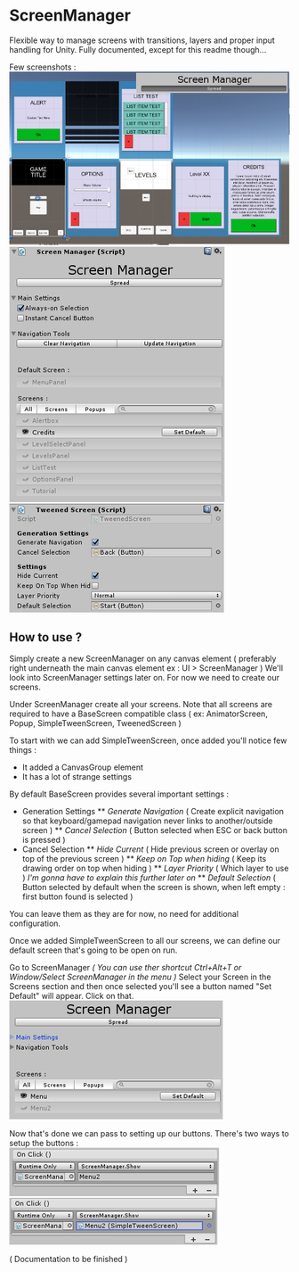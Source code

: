 # ScreenManager
Flexible way to manage screens with transitions, layers and proper input handling for Unity.
Fully documented, except for this readme though...

Few screenshots :
![Screenshot](/img/spread.png?raw=true "Screenshot")
![Screenshot](/img/extension.png?raw=true "Screenshot")
![Screenshot](/img/screen.png?raw=true "Screenshot")

## How to use ?
Simply create a new ScreenManager on any canvas element ( preferably right underneath the main canvas element ex : UI > ScreenManager )
We'll look into ScreenManager settings later on. For now we need to create our screens.

Under ScreenManager create all your screens.
Note that all screens are required to have a BaseScreen compatible class ( ex: AnimatorScreen, Popup, SimpleTweenScreen, TweenedScreen )

To start with we can add SimpleTweenScreen, once added you'll notice few things :
* It added a CanvasGroup element
* It has a lot of strange settings

By default BaseScreen provides several important settings :
* Generation Settings
** *Generate Navigation* ( Create explicit navigation so that keyboard/gamepad navigation never links to another/outside screen )
** *Cancel Selection* ( Button selected when ESC or back button is pressed )
* Cancel Selection
** *Hide Current* ( Hide previous screen or overlay on top of the previous screen )
** *Keep on Top when hiding* ( Keep its drawing order on top when hiding )
** *Layer Priority* ( Which layer to use ) _I'm gonna have to explain this further later on_
** *Default Selection* ( Button selected by default when the screen is shown, when left empty : first button found is selected )

You can leave them as they are for now, no need for additional configuration.


Once we added SimpleTweenScreen to all our screens, we can define our default screen that's going to be open on run.

Go to ScreenManager _( You can use ther shortcut Ctrl+Alt+T or Window/Select ScreenManager in the menu )_
Select your Screen in the Screens section and then once selected you'll see a button named "Set Default" will appear. Click on that. 
![ScreenManager](/img/step0.png?raw=true "ScreenManager")

Now that's done we can pass to setting up our buttons.
There's two ways to setup the buttons :
![Button](/img/step1.png?raw=true "Button")
![Button](/img/step2.png?raw=true "Button")

( Documentation to be finished )